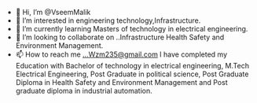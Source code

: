 - 👋 Hi, I’m @VseemMalik
- 👀 I’m interested in engineering technology,Infrastructure. 
- 🌱 I’m currently learning Masters of technology in electrical engineering.
- 💞️ I’m looking to collaborate on ..Infrastructure Health Safety and Environment Management.
- 📫 How to reach me ...Wzm235@gmail.com
I have completed my Education with Bachelor of technology in electrical engineering,
 M.Tech Electrical Engineering, 
Post Graduate in political science, 
Post Graduate Diploma in Health Safety and Environment Management and
Post graduate diploma in industrial automation.


<!---
VseemMalik is a ✨ special ✨ repository because its `README.md` (this file) appears on your GitHub profile.
You can click the Preview link to take a look at your changes.
--->
